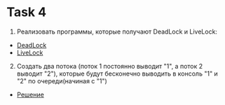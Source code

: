 # Task 4
1) Реализовать программы, которые получают DeadLock и LiveLock: 
- [DeadLock](https://github.com/YuriyVelikotskiy/java-lessons/blob/main/Task%204/DeadLockExample.java)
- [LiveLock](https://github.com/YuriyVelikotskiy/java-lessons/blob/main/Task%204/LiveLockExample.java)

2) Создать два потока (поток 1 постоянно выводит "1", а поток 2 выводит "2"), которые будут бесконечно выводить в консоль "1" и "2" по очереди(начиная с "1")
- [Решение](https://github.com/YuriyVelikotskiy/java-lessons/blob/main/Task%204/ThreadExample.java)
